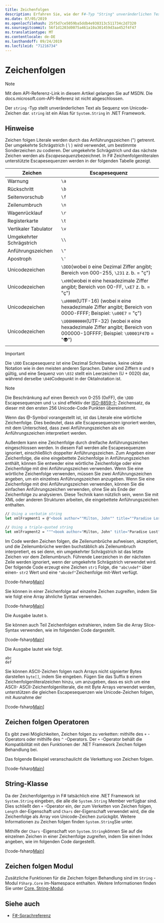 ```yaml
---
title: Zeichenfolgen
description: Erfahren Sie, wie der F#-Typ "String" unveränderlichen Text als Sequenz von Unicode-Zeichen darstellt.
ms.date: 07/05/2019
ms.openlocfilehash: 25f5d7ce5059ba5ddb4e938313c511734c2d7320
ms.sourcegitcommit: 56f1d1203d0075a461a10a301459d3aa452f4f47
ms.translationtype: MT
ms.contentlocale: de-DE
ms.lasthandoff: 09/24/2019
ms.locfileid: "71216734"
---
```

# <a name="strings"></a>Zeichenfolgen

> [!NOTE]
> Mit dem API-Referenz-Link in diesem Artikel gelangen Sie auf MSDN.  Die docs.microsoft.com-API-Referenz ist nicht abgeschlossen.

Der `string` -Typ stellt unveränderlichen Text als Sequenz von Unicode-Zeichen dar. `string` ist ein Alias für `System.String` in .NET Framework.

## <a name="remarks"></a>Hinweise

Zeichen folgen Literale werden durch das Anführungszeichen (") getrennt. Der umgekehrte Schrägstrich ( \\ ) wird verwendet, um bestimmte Sonderzeichen zu codieren. Der umgekehrte Schrägstrich und das nächste Zeichen werden als *Escapesequenz*bezeichnet. In F# Zeichenfolgenliteralen unterstützte Escapesequenzen werden in der folgenden Tabelle gezeigt.

|Zeichen|Escapesequenz|
|---------|---------------|
|Warnung|`\a`|
|Rückschritt|`\b`|
|Seitenvorschub|`\f`|
|Zeilenumbruch|`\n`|
|Wagenrücklauf|`\r`|
|Registerkarte|`\t`|
|Vertikaler Tabulator|`\v`|
|Umgekehrter Schrägstrich|`\\`|
|Anführungszeichen|`\"`|
|Apostroph|`\'`|
|Unicodezeichen|`\DDD`(wobei `D` eine Dezimal Ziffer angibt; Bereich von 000-255, `\231` z. b. = "ç")|
|Unicodezeichen|`\xHH`(wobei `H` eine hexadezimale Ziffer angibt; Bereich von 00-FF, `\xE7` z. b. = "ç")|
|Unicodezeichen|`\uHHHH`(UTF-16) (wobei `H` eine hexadezimale Ziffer angibt; Bereich von 0000-FFFF;  Beispiel: `\u00E7` = "ç")|
|Unicodezeichen|`\U00HHHHHH`(UTF-32) (wobei `H` eine hexadezimale Ziffer angibt; Bereich von 000000-10FFFF;  Beispiel: `\U0001F47D` = "👽")|

> [!IMPORTANT]
> Die `\DDD` Escapesequenz ist eine Dezimal Schreibweise, keine oktale Notation wie in den meisten anderen Sprachen. Daher sind Ziffern `8` und `9` gültig, und eine Sequenz von `\032` stellt ein Leerzeichen (U + 0020) dar, während derselbe `\040`Codepunkt in der Oktalnotation ist.

> [!NOTE]
> Die Beschränkung auf einen Bereich von 0-255 (0xFF), die `\DDD` Escapesequenzen und `\x` sind effektiv der [ISO-8859-1-](https://en.wikipedia.org/wiki/ISO/IEC_8859-1#Code_page_layout) Zeichensatz, da dieser mit den ersten 256 Unicode-Code Punkten übereinstimmt.

Wenn das @-Symbol vorangestellt ist, ist das Literale eine wörtliche Zeichenfolge. Dies bedeutet, dass alle Escapesequenzen ignoriert werden, mit dem Unterschied, dass zwei Anführungszeichen als ein Anführungszeichen interpretiert werden.

Außerdem kann eine Zeichenfolge durch dreifache Anführungszeichen eingeschlossen werden. In diesem Fall werden alle Escapesequenzen ignoriert, einschließlich doppelter Anführungszeichen. Zum Angeben einer Zeichenfolge, die eine eingebettete Zeichenfolge in Anführungszeichen enthält, können Sie entweder eine wörtliche Zeichenfolge oder eine Zeichenfolge mit drei Anführungszeichen verwenden. Wenn Sie eine wörtliche Zeichenfolge verwenden, müssen Sie zwei Anführungszeichen angeben, um ein einzelnes Anführungszeichen anzugeben. Wenn Sie eine Zeichenfolge mit drei Anführungszeichen verwenden, können Sie die einfachen Anführungszeichen verwenden, ohne Sie als Ende der Zeichenfolge zu analysieren. Diese Technik kann nützlich sein, wenn Sie mit XML oder anderen Strukturen arbeiten, die eingebettete Anführungszeichen enthalten.

```fsharp
// Using a verbatim string
let xmlFragment1 = @"<book author=""Milton, John"" title=""Paradise Lost"">"

// Using a triple-quoted string
let xmlFragment2 = """<book author="Milton, John" title="Paradise Lost">"""
```

Im Code werden Zeichen folgen, die Zeilenumbrüche aufweisen, akzeptiert, und die Zeilenumbrüche werden buchstäblich als Zeilenumbruch interpretiert, es sei denn, ein umgekehrter Schrägstrich ist das letzte Zeichen vor dem Zeilenumbruch. Führende Leerzeichen in der nächsten Zeile werden ignoriert, wenn der umgekehrte Schrägstrich verwendet wird. Der folgende Code erzeugt eine Zeichen `str1` Folge, die `"abc\ndef"` über einen- `str2` Wert und eine `"abcdef"`Zeichenfolge mit-Wert verfügt.

[!code-fsharp[Main](~/samples/snippets/fsharp/lang-ref-1/snippet1001.fs)]

Sie können in einer Zeichenfolge auf einzelne Zeichen zugreifen, indem Sie wie folgt eine Array ähnliche Syntax verwenden.

[!code-fsharp[Main](~/samples/snippets/fsharp/lang-ref-1/snippet1002.fs)]

Die Ausgabe lautet `b`.

Sie können auch Teil Zeichenfolgen extrahieren, indem Sie die Array Slice-Syntax verwenden, wie im folgenden Code dargestellt.

[!code-fsharp[Main](~/samples/snippets/fsharp/lang-ref-1/snippet1003.fs)]

Die Ausgabe lautet wie folgt.

```console
abc
def
```

Sie können ASCII-Zeichen folgen nach Arrays nicht signierter Bytes darstellen `byte[]`, indem Sie eingeben. Fügen Sie das Suffix `B` einem Zeichenfolgenliteralzeichen hinzu, um anzugeben, dass es sich um eine ASCII- ASCII-Zeichenfolgenliterale, die mit Byte Arrays verwendet werden, unterstützen die gleichen Escapesequenzen wie Unicode-Zeichen folgen, mit Ausnahme der

[!code-fsharp[Main](~/samples/snippets/fsharp/lang-ref-1/snippet1004.fs)]

## <a name="string-operators"></a>Zeichen folgen Operatoren

Es gibt zwei Möglichkeiten, Zeichen folgen zu verketten: mithilfe des `+` -Operators oder mithilfe des `^` -Operators. Der `+` -Operator behält die Kompatibilität mit den Funktionen der .NET Framework Zeichen folgen Behandlung bei.

Das folgende Beispiel veranschaulicht die Verkettung von Zeichen folgen.

[!code-fsharp[Main](~/samples/snippets/fsharp/lang-ref-1/snippet1006.fs)]

## <a name="string-class"></a>String-Klasse

Da der Zeichenfolgentyp in F# tatsächlich eine .NET Framework ist `System.String` eingeben, die alle die `System.String` Member verfügbar sind. Dies schließt den `+` -Operator ein, der zum Verketten von Zeichen folgen, `Length` der-Eigenschaft und `Chars` der-Eigenschaft verwendet wird, die die Zeichenfolge als Array von Unicode-Zeichen zurückgibt. Weitere Informationen zu Zeichen folgen finden `System.String`Sie unter.

Mithilfe der `Chars` -Eigenschaft von `System.String`können Sie auf die einzelnen Zeichen in einer Zeichenfolge zugreifen, indem Sie einen Index angeben, wie im folgenden Code dargestellt.

[!code-fsharp[Main](~/samples/snippets/fsharp/lang-ref-1/snippet1005.fs)]

## <a name="string-module"></a>Zeichen folgen Modul

Zusätzliche Funktionen für die Zeichen folgen Behandlung sind im `String` -Modul `FSharp.Core` im-Namespace enthalten. Weitere Informationen finden Sie unter [Core. String-Modul](https://msdn.microsoft.com/visualfsharpdocs/conceptual/core.string-module-%5bfsharp%5d).

## <a name="see-also"></a>Siehe auch

- [F#-Sprachreferenz](index.md)
